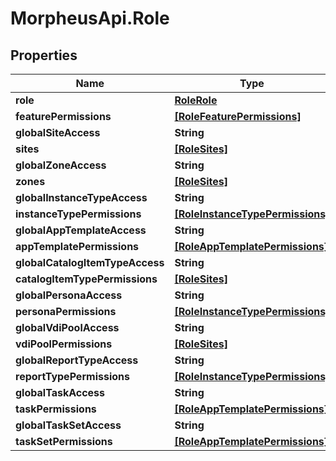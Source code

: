 # MorpheusApi.Role

## Properties

Name | Type | Description | Notes
------------ | ------------- | ------------- | -------------
**role** | [**RoleRole**](RoleRole.md) |  | [optional] 
**featurePermissions** | [**[RoleFeaturePermissions]**](RoleFeaturePermissions.md) |  | [optional] 
**globalSiteAccess** | **String** |  | [optional] 
**sites** | [**[RoleSites]**](RoleSites.md) |  | [optional] 
**globalZoneAccess** | **String** |  | [optional] 
**zones** | [**[RoleSites]**](RoleSites.md) |  | [optional] 
**globalInstanceTypeAccess** | **String** |  | [optional] 
**instanceTypePermissions** | [**[RoleInstanceTypePermissions]**](RoleInstanceTypePermissions.md) |  | [optional] 
**globalAppTemplateAccess** | **String** |  | [optional] 
**appTemplatePermissions** | [**[RoleAppTemplatePermissions]**](RoleAppTemplatePermissions.md) |  | [optional] 
**globalCatalogItemTypeAccess** | **String** |  | [optional] 
**catalogItemTypePermissions** | [**[RoleSites]**](RoleSites.md) |  | [optional] 
**globalPersonaAccess** | **String** |  | [optional] 
**personaPermissions** | [**[RoleInstanceTypePermissions]**](RoleInstanceTypePermissions.md) |  | [optional] 
**globalVdiPoolAccess** | **String** |  | [optional] 
**vdiPoolPermissions** | [**[RoleSites]**](RoleSites.md) |  | [optional] 
**globalReportTypeAccess** | **String** |  | [optional] 
**reportTypePermissions** | [**[RoleInstanceTypePermissions]**](RoleInstanceTypePermissions.md) |  | [optional] 
**globalTaskAccess** | **String** |  | [optional] 
**taskPermissions** | [**[RoleAppTemplatePermissions]**](RoleAppTemplatePermissions.md) |  | [optional] 
**globalTaskSetAccess** | **String** |  | [optional] 
**taskSetPermissions** | [**[RoleAppTemplatePermissions]**](RoleAppTemplatePermissions.md) |  | [optional] 


